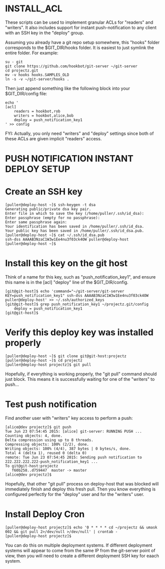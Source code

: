 # INSTALL_ACL

These scripts can be used to implement granular ACLs for "readers" and "writers".
It also includes support for instant push-notification to any client with an
SSH key in the "deploy" group.

Assuming you already have a git repo setup somewhere,
this "hooks" folder corresponds to the $GIT_DIR/hooks folder.
It is easiest to just symlink the entire folder. For example:

```
su - git
git clone https://github.com/hookbot/git-server ~/git-server
cd projectz.git
mv -v hooks hooks.SAMPLES_OLD
ln -s -v ~/git-server/hooks .
```

Then just append something like the following block into
your $GIT_DIR/config file:

```
echo '
[acl]
	readers = hookbot,rob
	writers = hookbot,alice,bob
	deploy = push_notification_key1
' >> config
```

FYI: Actually, you only need "writers" and "deploy" settings
since both of these ACLs are given implicit "readers" access.

# PUSH NOTIFICATION INSTANT DEPLOY SETUP

# Create an SSH key

```
[puller@deploy-host ~]$ ssh-keygen -t dsa
Generating public/private dsa key pair.
Enter file in which to save the key (/home/puller/.ssh/id_dsa):
Enter passphrase (empty for no passphrase):
Enter same passphrase again:
Your identification has been saved in /home/puller/.ssh/id_dsa.
Your public key has been saved in /home/puller/.ssh/id_dsa.pub.
[puller@deploy-host ~]$ cat ~/.ssh/id_dsa.pub
ssh-dss AAAAB3NzaC1W3w1Ee4nu3f03ck4OW puller@deploy-host
[puller@deploy-host ~]$
```

# Install this key on the git host

Think of a name for this key, such as "push_notification_key1", and
ensure this name is in the [acl] "deploy" line of the $GIT_DIR/config.

```
[git@git-host]$ echo 'command="~/git-server/git-server KEY=push_notification_key1" ssh-dss AAAAB3NzaC1W3w1Ee4nu3f03ck4OW puller@deploy-host' >> ~/.ssh/authorized_keys
[git@git-host]$ grep push_notification_key1 ~/projectz.git/config
	deploy = push_notification_key1
[git@git-host]$
```

# Verify this deploy key was installed properly

```
[puller@deploy-host ~]$ git clone git@git-host:projectz
[puller@deploy-host ~]$ cd projectz
[puller@deploy-host projectz]$ git pull
```

Hopefully, if everything is working properly, the "git pull"
command should just block. This means it is successfully
waiting for one of the "writers" to push...

# Test push notification

Find another user with "writers" key access to perform a push:

```
[alice@dev projectz]$ git push
Tue Jun 23 07:54:45 2015: [alice] git-server: RUNNING PUSH ...
Counting objects: 4, done.
Delta compression using up to 8 threads.
Compressing objects: 100% (2/2), done.
Writing objects: 100% (4/4), 387 bytes | 0 bytes/s, done.
Total 4 (delta 1), reused 0 (delta 0)
remote: Tue Jun 23 07:54:45 2015: Sending push notification to 222.222.222.222-push_notification_key1 ...
To git@git-host:projectz
   f60b258..d759447  master -> master
[alice@dev projectz]$
```

Hopefully, that other "git pull" process on deploy-host that was blocked will
immediately finish and deploy this fresh pull. Then you know everything is
configured perfectly for the "deploy" user and for the "writers" user.

# Install Deploy Cron

```
[puller@deploy-host projectz]$ echo '0 * * * * cd ~/projectz && umask 002 && git pull 2>/dev/null >/dev/null' | crontab -
[puller@deploy-host projectz]$
```

You can do this on multiple deployment systems.
If different deployment systems will appear to come from the
same IP from the git-server point of view, then you will need
to create a different deployment SSH key for eaach system.
